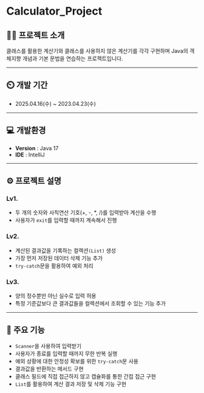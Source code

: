 # Calculator_Project

## 👨‍🏫 프로젝트 소개
클래스를 활용한 계산기와 클래스를 사용하지 않은 계산기를 각각 구현하며 Java의 객체지향 개념과 기본 문법을 연습하는 프로젝트입니다.

---

## ⏲️ 개발 기간 
- 2025.04.16(수) ~ 2023.04.23(수)

---

## 💻 개발환경
- **Version** : Java 17
- **IDE** : IntelliJ

---
  
## ⚙️ 프로젝트 설명
### Lv1.
- 두 개의 숫자와 사칙연산 기호(+, -, *, /)를 입력받아 계산을 수행
- 사용자가 `exit`를 입력할 때까지 계속해서 진행

### Lv2.
- 계산된 결과값을 기록하는 컬렉션`(List)` 생성
- 가장 먼저 저장된 데이터 삭제 기능 추가
- `try-catch`문을 활용하여 예외 처리

### Lv3.
- 양의 정수뿐만 아닌 실수로 입력 허용
- 특정 기준값보다 큰 결과값들을 컬렉션에서 조회할 수 있는 기능 추가

---

## 📌 주요 기능
- `Scanner`을 사용하여 입력받기
- 사용자가 종료를 입력할 때까지 무한 반복 실행
- 예외 상황에 대한 안정성 확보를 위한 `try-catch`문 사용
- 결과값을 반환하는 메서드 구현
- 클래스 필드에 직접 접근하지 않고 캡슐화를 통한 간접 접근 구현
- `List`를 활용하여 계산 결과 저장 및 삭제 기능 구현
